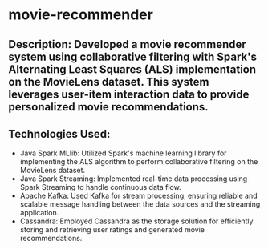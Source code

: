 # movie-recommender
## Description: Developed a movie recommender system using collaborative filtering with Spark's Alternating Least Squares (ALS) implementation on the MovieLens dataset. This system leverages user-item interaction data to provide personalized movie recommendations.

## Technologies Used:

- Java Spark MLlib: Utilized Spark's machine learning library for implementing the ALS algorithm to perform collaborative filtering on the MovieLens dataset.
- Java Spark Streaming: Implemented real-time data processing using Spark Streaming to handle continuous data flow.
- Apache Kafka: Used Kafka for stream processing, ensuring reliable and scalable message handling between the data sources and the streaming application.
- Cassandra: Employed Cassandra as the storage solution for efficiently storing and retrieving user ratings and generated movie recommendations.
 




